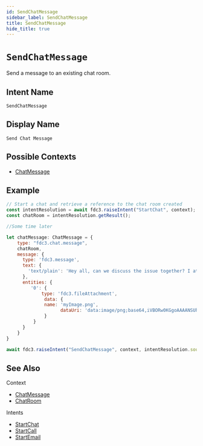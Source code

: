 ```yaml
---
id: SendChatMessage
sidebar_label: SendChatMessage
title: SendChatMessage
hide_title: true
---
```

# `SendChatMessage`

Send a message to an existing chat room.

## Intent Name

`SendChatMessage`

## Display Name

`Send Chat Message`

## Possible Contexts

- [ChatMessage](../../context/ref/ChatMessage)

## Example

```js
// Start a chat and retrieve a reference to the chat room created
const intentResolution = await fdc3.raiseIntent("StartChat", context);
const chatRoom = intentResolution.getResult();

//Some time later

let chatMessage: ChatMessage = {
    type: "fdc3.chat.message",
    chatRoom,
    message: {
      type: 'fdc3.message',
      text: {
        'text/plain': 'Hey all, can we discuss the issue together? I attached a screenshot'
      },
      entities: {
         '0': {
             type: 'fdc3.fileAttachment',
              data: {
              name: 'myImage.png',
                    dataUri: 'data:image/png;base64,iVBORw0KGgoAAAANSUhEUgAAAAgAAAAIAQMAAAD+wSzIAAAABlBMVEX///+/v7+jQ3Y5AAAADklEQVQI12P4AIX8EAgALgAD/aNpbtEAAAAASUVORK5CYII'
              }
          }
      }
    }
}

await fdc3.raiseIntent("SendChatMessage", context, intentResolution.source);
```

## See Also

Context
- [ChatMessage](../../context/ref/ChatMessage)
- [ChatRoom](../../context/ref/ChatRoom)

Intents
- [StartChat](StartChat)
- [StartCall](StartCall)
- [StartEmail](StartEmail)
